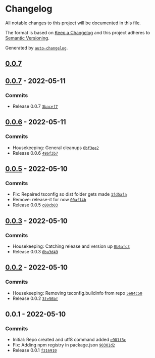 # Changelog

All notable changes to this project will be documented in this file.

The format is based on [Keep a Changelog](https://keepachangelog.com/en/1.0.0/)
and this project adheres to [Semantic Versioning](https://semver.org/spec/v2.0.0.html).

Generated by [`auto-changelog`](https://github.com/CookPete/auto-changelog).

## [0.0.7](https://github.com/markim/pivtt/compare/0.0.7...0.0.7)

## [0.0.7](https://github.com/markim/pivtt/compare/0.0.6...0.0.7) - 2022-05-11

### Commits

- Release 0.0.7 [`3bacef7`](https://github.com/markim/pivtt/commit/3bacef7493879ae9d5a919eac4211127acebf26e)

## [0.0.6](https://github.com/markim/pivtt/compare/0.0.5...0.0.6) - 2022-05-11

### Commits

- Housekeeping: General cleanups [`6bf3ee2`](https://github.com/markim/pivtt/commit/6bf3ee29ba34653a2144e1fe99c3978e6028b6fd)
- Release 0.0.6 [`486f3b7`](https://github.com/markim/pivtt/commit/486f3b72ba8ee071e1d3e05fc62cc8302754d7d2)

## [0.0.5](https://github.com/markim/pivtt/compare/0.0.3...0.0.5) - 2022-05-10

### Commits

- Fix: Repaired tsconfig so dist folder gets made [`1fd5afa`](https://github.com/markim/pivtt/commit/1fd5afab97a913831b46ebfa5fa73097ce21efa7)
- Remove: release-it for now [`00af14b`](https://github.com/markim/pivtt/commit/00af14b8124d8ec98f40e830e6d13d101f84016a)
- Release 0.0.5 [`c80cb03`](https://github.com/markim/pivtt/commit/c80cb03df6c3332d0bf8bfe4e2b7ae88d8bbdb23)

## [0.0.3](https://github.com/markim/pivtt/compare/0.0.2...0.0.3) - 2022-05-10

### Commits

- Housekeeping: Catching release and version up [`0b6afc3`](https://github.com/markim/pivtt/commit/0b6afc37390ee855294ef6f20bb96d6bca31e69f)
- Release 0.0.3 [`0ba3d49`](https://github.com/markim/pivtt/commit/0ba3d4953f6a8551b2857ca294f3a819540a739b)

## [0.0.2](https://github.com/markim/pivtt/compare/0.0.1...0.0.2) - 2022-05-10

### Commits

- Housekeeping: Removing tsconfig.buildinfo from repo [`5e84c50`](https://github.com/markim/pivtt/commit/5e84c5010fb4e08e94930244edf148554d94f7a1)
- Release 0.0.2 [`3fe56bf`](https://github.com/markim/pivtt/commit/3fe56bf4affb3569754c1a401a75cd1402c3adfb)

## 0.0.1 - 2022-05-10

### Commits

- Initial: Repo created and utf8 command added [`e981f3c`](https://github.com/markim/pivtt/commit/e981f3c6ceff81c7b298edd010a1e7c80a4f3fc9)
- Fix: Adding npm registry in package.json [`90301d2`](https://github.com/markim/pivtt/commit/90301d282fa38d87beddc64e1809f8d8109f5ec0)
- Release 0.0.1 [`f316910`](https://github.com/markim/pivtt/commit/f3169102af5fd759ec2014d4e91792ad485d7809)
